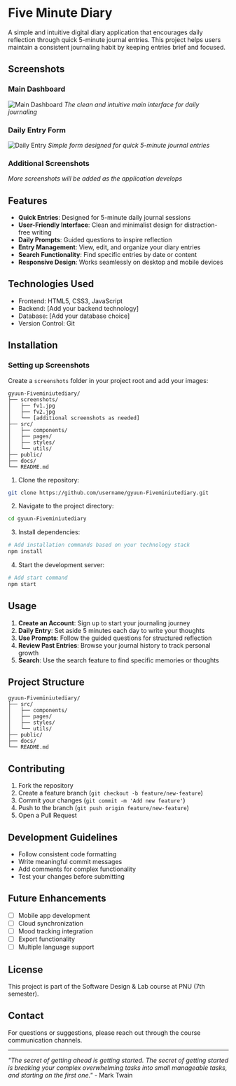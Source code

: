 # Five Minute Diary

A simple and intuitive digital diary application that encourages daily reflection through quick 5-minute journal entries. This project helps users maintain a consistent journaling habit by keeping entries brief and focused.

## Screenshots

### Main Dashboard
![Main Dashboard](./screenshots/fv1.jpg)
*The clean and intuitive main interface for daily journaling*

### Daily Entry Form
![Daily Entry](./screenshots/fv2.jpg)
*Simple form designed for quick 5-minute journal entries*

### Additional Screenshots
*More screenshots will be added as the application develops*

## Features

- **Quick Entries**: Designed for 5-minute daily journal sessions
- **User-Friendly Interface**: Clean and minimalist design for distraction-free writing
- **Daily Prompts**: Guided questions to inspire reflection
- **Entry Management**: View, edit, and organize your diary entries
- **Search Functionality**: Find specific entries by date or content
- **Responsive Design**: Works seamlessly on desktop and mobile devices

## Technologies Used

- Frontend: HTML5, CSS3, JavaScript
- Backend: [Add your backend technology]
- Database: [Add your database choice]
- Version Control: Git

## Installation

### Setting up Screenshots
Create a `screenshots` folder in your project root and add your images:
```
gyuun-Fiveminiutediary/
├── screenshots/
│   ├── fv1.jpg
│   ├── fv2.jpg
│   └── [additional screenshots as needed]
├── src/
│   ├── components/
│   ├── pages/
│   ├── styles/
│   └── utils/
├── public/
├── docs/
└── README.md
```

1. Clone the repository:
```bash
git clone https://github.com/username/gyuun-Fiveminiutediary.git
```

2. Navigate to the project directory:
```bash
cd gyuun-Fiveminiutediary
```

3. Install dependencies:
```bash
# Add installation commands based on your technology stack
npm install
```

4. Start the development server:
```bash
# Add start command
npm start
```

## Usage

1. **Create an Account**: Sign up to start your journaling journey
2. **Daily Entry**: Set aside 5 minutes each day to write your thoughts
3. **Use Prompts**: Follow the guided questions for structured reflection
4. **Review Past Entries**: Browse your journal history to track personal growth
5. **Search**: Use the search feature to find specific memories or thoughts

## Project Structure

```
gyuun-Fiveminiutediary/
├── src/
│   ├── components/
│   ├── pages/
│   ├── styles/
│   └── utils/
├── public/
├── docs/
└── README.md
```

## Contributing

1. Fork the repository
2. Create a feature branch (`git checkout -b feature/new-feature`)
3. Commit your changes (`git commit -m 'Add new feature'`)
4. Push to the branch (`git push origin feature/new-feature`)
5. Open a Pull Request

## Development Guidelines

- Follow consistent code formatting
- Write meaningful commit messages
- Add comments for complex functionality
- Test your changes before submitting

## Future Enhancements

- [ ] Mobile app development
- [ ] Cloud synchronization
- [ ] Mood tracking integration
- [ ] Export functionality
- [ ] Multiple language support

## License

This project is part of the Software Design & Lab course at PNU (7th semester).

## Contact

For questions or suggestions, please reach out through the course communication channels.

---

*"The secret of getting ahead is getting started. The secret of getting started is breaking your complex overwhelming tasks into small manageable tasks, and starting on the first one."* - Mark Twain
